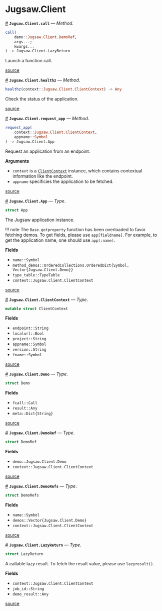 


<a id='Jugsaw.Client'></a>

<a id='Jugsaw.Client-1'></a>

# Jugsaw.Client

<a id='Jugsaw.Client.call-Tuple{Jugsaw.Client.DemoRef, Vararg{Any}}' href='#Jugsaw.Client.call-Tuple{Jugsaw.Client.DemoRef, Vararg{Any}}'>#</a>
**`Jugsaw.Client.call`** &mdash; *Method*.



```julia
call(
    demo::Jugsaw.Client.DemoRef,
    args...;
    kwargs...
) -> Jugsaw.Client.LazyReturn

```

Launch a function call.


<a target='_blank' href='https://github.com/Jugsaw/Jugsaw.jl/blob/00bdfff3a6d5b973b0fd74fffb84bf35621b8ab9/src/jl/Jugsaw/src/client/remotecall.jl#L44' class='documenter-source'>source</a><br>

<a id='Jugsaw.Client.healthz-Tuple{Jugsaw.Client.ClientContext}' href='#Jugsaw.Client.healthz-Tuple{Jugsaw.Client.ClientContext}'>#</a>
**`Jugsaw.Client.healthz`** &mdash; *Method*.



```julia
healthz(context::Jugsaw.Client.ClientContext) -> Any

```

Check the status of the application.


<a target='_blank' href='https://github.com/Jugsaw/Jugsaw.jl/blob/00bdfff3a6d5b973b0fd74fffb84bf35621b8ab9/src/jl/Jugsaw/src/client/remotecall.jl#L91' class='documenter-source'>source</a><br>

<a id='Jugsaw.Client.request_app-Tuple{Jugsaw.Client.ClientContext, Symbol}' href='#Jugsaw.Client.request_app-Tuple{Jugsaw.Client.ClientContext, Symbol}'>#</a>
**`Jugsaw.Client.request_app`** &mdash; *Method*.



```julia
request_app(
    context::Jugsaw.Client.ClientContext,
    appname::Symbol
) -> Jugsaw.Client.App

```

Request an application from an endpoint.

**Arguments**

  * `context` is a [`ClientContext`](JugsawClient.md#Jugsaw.Client.ClientContext) instance, which contains contextual information like the endpoint.
  * `appname` specificies the application to be fetched.


<a target='_blank' href='https://github.com/Jugsaw/Jugsaw.jl/blob/00bdfff3a6d5b973b0fd74fffb84bf35621b8ab9/src/jl/Jugsaw/src/client/remotecall.jl#L19' class='documenter-source'>source</a><br>

<a id='Jugsaw.Client.App' href='#Jugsaw.Client.App'>#</a>
**`Jugsaw.Client.App`** &mdash; *Type*.



```julia
struct App
```

The Jugsaw application instance.

!!! note
    The `Base.getproperty` function has been overloaded to favor fetching demos. To get fields, please use `app[fieldname]`. For example, to get the application name, one should use `app[:name]`.


**Fields**

  * `name::Symbol`
  * `method_demos::OrderedCollections.OrderedDict{Symbol, Vector{Jugsaw.Client.Demo}}`
  * `type_table::TypeTable`
  * `context::Jugsaw.Client.ClientContext`


<a target='_blank' href='https://github.com/Jugsaw/Jugsaw.jl/blob/00bdfff3a6d5b973b0fd74fffb84bf35621b8ab9/src/jl/Jugsaw/src/client/Core.jl#L107' class='documenter-source'>source</a><br>

<a id='Jugsaw.Client.ClientContext' href='#Jugsaw.Client.ClientContext'>#</a>
**`Jugsaw.Client.ClientContext`** &mdash; *Type*.



```julia
mutable struct ClientContext
```

**Fields**

  * `endpoint::String`
  * `localurl::Bool`
  * `project::String`
  * `appname::Symbol`
  * `version::String`
  * `fname::Symbol`


<a target='_blank' href='https://github.com/Jugsaw/Jugsaw.jl/blob/00bdfff3a6d5b973b0fd74fffb84bf35621b8ab9/src/jl/Jugsaw/src/client/Core.jl#L1' class='documenter-source'>source</a><br>

<a id='Jugsaw.Client.Demo' href='#Jugsaw.Client.Demo'>#</a>
**`Jugsaw.Client.Demo`** &mdash; *Type*.



```julia
struct Demo
```

**Fields**

  * `fcall::Call`
  * `result::Any`
  * `meta::Dict{String}`


<a target='_blank' href='https://github.com/Jugsaw/Jugsaw.jl/blob/00bdfff3a6d5b973b0fd74fffb84bf35621b8ab9/src/jl/Jugsaw/src/client/Core.jl#L18' class='documenter-source'>source</a><br>

<a id='Jugsaw.Client.DemoRef' href='#Jugsaw.Client.DemoRef'>#</a>
**`Jugsaw.Client.DemoRef`** &mdash; *Type*.



```julia
struct DemoRef
```

**Fields**

  * `demo::Jugsaw.Client.Demo`
  * `context::Jugsaw.Client.ClientContext`


<a target='_blank' href='https://github.com/Jugsaw/Jugsaw.jl/blob/00bdfff3a6d5b973b0fd74fffb84bf35621b8ab9/src/jl/Jugsaw/src/client/Core.jl#L35' class='documenter-source'>source</a><br>

<a id='Jugsaw.Client.DemoRefs' href='#Jugsaw.Client.DemoRefs'>#</a>
**`Jugsaw.Client.DemoRefs`** &mdash; *Type*.



```julia
struct DemoRefs
```

**Fields**

  * `name::Symbol`
  * `demos::Vector{Jugsaw.Client.Demo}`
  * `context::Jugsaw.Client.ClientContext`


<a target='_blank' href='https://github.com/Jugsaw/Jugsaw.jl/blob/00bdfff3a6d5b973b0fd74fffb84bf35621b8ab9/src/jl/Jugsaw/src/client/Core.jl#L63' class='documenter-source'>source</a><br>

<a id='Jugsaw.Client.LazyReturn' href='#Jugsaw.Client.LazyReturn'>#</a>
**`Jugsaw.Client.LazyReturn`** &mdash; *Type*.



```julia
struct LazyReturn
```

A callable lazy result. To fetch the result value, please use `lazyresult()`.

**Fields**

  * `context::Jugsaw.Client.ClientContext`
  * `job_id::String`
  * `demo_result::Any`


<a target='_blank' href='https://github.com/Jugsaw/Jugsaw.jl/blob/00bdfff3a6d5b973b0fd74fffb84bf35621b8ab9/src/jl/Jugsaw/src/client/remotecall.jl#L2' class='documenter-source'>source</a><br>

